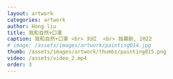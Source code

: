 ```yaml
---
layout: artwork
categories: artwork
author: Hong liu
title: 我和自然+口罩
caption: 我和自然+口罩 <br> 刘红  <br> 独幕剧, 2022
# image: /assets/images/artwork/painting014.jpg
thumb: /assets/images/artwork/thumbs/painting015.png
video: /assets/video_2.mp4
order: 3
---
```

